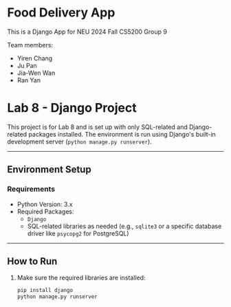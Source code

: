 # Food Delivery App

This is a Django App for NEU 2024 Fall CS5200 Group 9

Team members:
- Yiren Chang
- Ju Pan
- Jia-Wen Wan
- Ran Yan

# Lab 8 - Django Project

This project is for Lab 8 and is set up with only SQL-related and Django-related packages installed. The environment is run using Django's built-in development server (`python manage.py runserver`).

---

## Environment Setup

### Requirements

- Python Version: 3.x
- Required Packages:
  - `Django`
  - SQL-related libraries as needed (e.g., `sqlite3` or a specific database driver like `psycopg2` for PostgreSQL)

---

## How to Run

1. Make sure the required libraries are installed:
   ```bash
   pip install django
   python manage.py runserver

